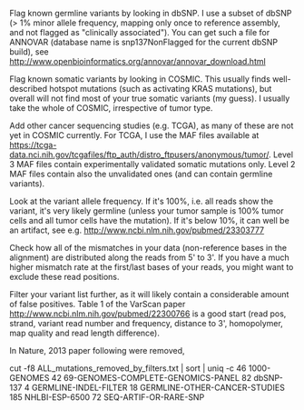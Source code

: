 Flag known germline variants by looking in dbSNP. I use a subset of dbSNP (> 1% minor allele frequency, mapping only once to reference assembly, and not flagged as "clinically associated"). You can get such a file for ANNOVAR (database name is snp137NonFlagged for the current dbSNP build), see http://www.openbioinformatics.org/annovar/annovar_download.html

Flag known somatic variants by looking in COSMIC. This usually finds well-described hotspot mutations (such as activating KRAS mutations), but overall will not find most of your true somatic variants (my guess). I usually take the whole of COSMIC, irrespective of tumor type.

Add other cancer sequencing studies (e.g. TCGA), as many of these are not yet in COSMIC currently. For TCGA, I use the MAF files available at https://tcga-data.nci.nih.gov/tcgafiles/ftp_auth/distro_ftpusers/anonymous/tumor/. Level 3 MAF files contain experimentally validated somatic mutations only. Level 2 MAF files contain also the unvalidated ones (and can contain germline variants).

Look at the variant allele frequency. If it's 100%, i.e. all reads show the variant, it's very likely germline (unless your tumor sample is 100% tumor cells and all tumor cells have the mutation). If it's below 10%, it can well be an artifact, see e.g. http://www.ncbi.nlm.nih.gov/pubmed/23303777

Check how all of the mismatches in your data (non-reference bases in the alignment) are distributed along the reads from 5' to 3'. If you have a much higher mismatch rate at the first/last bases of your reads, you might want to exclude these read positions.

Filter your variant list further, as it will likely contain a considerable amount of false positives. Table 1 of the VarScan paper http://www.ncbi.nlm.nih.gov/pubmed/22300766 is a good start (read pos, strand, variant read number and frequency, distance to 3', homopolymer, map quality and read length difference).


In Nature, 2013 paper following were removed,

cut -f8 ALL_mutations_removed_by_filters.txt | sort | uniq -c
     46 1000-GENOMES
     42 69-GENOMES-COMPLETE-GENOMICS-PANEL
     82 dbSNP-137
      4 GERMLINE-INDEL-FILTER
     18 GERMLINE-OTHER-CANCER-STUDIES
    185 NHLBI-ESP-6500
     72 SEQ-ARTIF-OR-RARE-SNP
     
